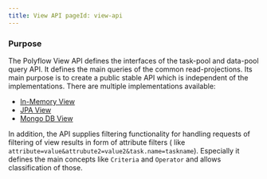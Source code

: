 ```yaml
---
title: View API pageId: view-api
---
```


### Purpose

The Polyflow View API defines the interfaces of the task-pool and data-pool query API. It defines the main queries of the common read-projections. Its main
purpose is to create a public stable API which is independent of the implementations. There are multiple implementations available:

* [In-Memory View](view-simple.md)
* [JPA View](view-jpa.md)
* [Mongo DB View](view-mongo.md)

In addition, the API supplies filtering functionality for handling requests of filtering of view results in form of attribute filters (
like `attribute=value&attrubute2=value2&task.name=taskname`). Especially it defines the main concepts like `Criteria` and `Operator`
and allows classification of those. 

